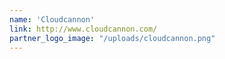```yaml
---
name: 'Cloudcannon'
link: http://www.cloudcannon.com/
partner_logo_image: "/uploads/cloudcannon.png"
---
```


